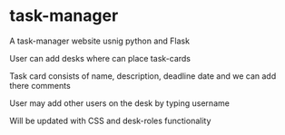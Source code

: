 # task-manager
<p>A task-manager website usnig python and Flask</p>
<p>User can add desks where can place task-cards</p>
<p>Task card consists of name, description, deadline date and we can add there comments</p>
<p>User may add other users on the desk by typing username</p>
<p>Will be updated with CSS and desk-roles functionality</p>
